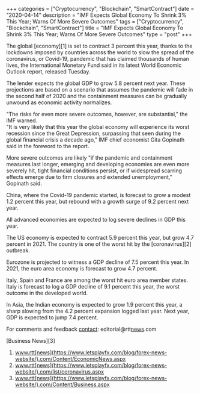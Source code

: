+++
categories = ["Cryptocurrency", "Blockchain", "SmartContract"]
date = "2020-04-14"
description = "IMF Expects Global Economy To Shrink 3% This Year; Warns Of More Severe Outcomes"
tags = ["Cryptocurrency", "Blockchain", "SmartContract"]
title = "IMF Expects Global Economy To Shrink 3% This Year; Warns Of More Severe Outcomes"
type = "post"
+++

The global [economy][1] is set to contract 3 percent this year, thanks
to the lockdowns imposed by countries across the world to slow the
spread of the coronavirus, or Covid-19, pandemic that has claimed
thousands of human lives, the International Monetary Fund said in its
latest World Economic Outlook report, released Tuesday.  
  
The lender expects the global GDP to grow 5.8 percent next year. These
projections are based on a scenario that assumes the pandemic will fade
in the second half of 2020 and the containment measures can be gradually
unwound as economic activity normalizes.  
  
"The risks for even more severe outcomes, however, are substantial," the
IMF warned.  
"It is very likely that this year the global economy will experience its
worst recession since the Great Depression, surpassing that seen during
the global financial crisis a decade ago," IMF chief economist Gita
Gopinath said in the foreword to the report.  
  
More severe outcomes are likely "if the pandemic and containment
measures last longer, emerging and developing economies are even more
severely hit, tight financial conditions persist, or if widespread
scarring effects emerge due to firm closures and extended unemployment,"
Gopinath said.  
  
China, where the Covid-19 pandemic started, is forecast to grow a modest
1.2 percent this year, but rebound with a growth surge of 9.2 percent
next year.  
  
All advanced economies are expected to log severe declines in GDP this
year.  
  
The US economy is expected to contract 5.9 percent this year, but grow
4.7 percent in 2021. The country is one of the worst hit by the
[coronavirus][2] outbreak.  
  
Eurozone is projected to witness a GDP decline of 7.5 percent this year.
In 2021, the euro area economy is forecast to grow 4.7 percent.  
  
Italy, Spain and France are among the worst hit euro area member states.
Italy is forecast to log a GDP decline of 9.1 percent this year, the
worst outcome in the developed world.  
  
In Asia, the Indian economy is expected to grow 1.9 percent this year, a
sharp slowing from the 4.2 percent expansion logged last year. Next
year, GDP is expected to jump 7.4 percent.

For comments and feedback [contact](https://www.playgroundfx.com/contact/): editorial@rtt[news](https://www.letsplayfx.com/blog/forex-news-website/).com

[Business News][3]

   1. www.rtt[news](https://www.letsplayfx.com/blog/forex-news-website/).com/Content/EconomicNews.aspx
   2. www.rtt[news](https://www.letsplayfx.com/blog/forex-news-website/).com/list/coronavirus.aspx
   3. www.rtt[news](https://www.letsplayfx.com/blog/forex-news-website/).com/Content/Business.aspx